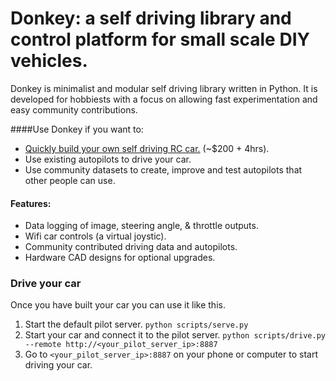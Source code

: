# Donkey: a self driving library and control platform for small scale DIY vehicles. 

Donkey is minimalist and modular self driving library written in Python. It is developed for hobbiests with a focus on allowing fast experimentation and easy community contributions.  

####Use Donkey if you want to:
* [Quickly build your own self driving RC car.](https://docs.google.com/document/d/11IPqZcDcLTd2mtYaR5ONpDxFgL9Y1nMNTDvEarST8Wk/edit#heading=h.rqp8wbm837hn) (~$200 + 4hrs).
* Use existing autopilots to drive your car.
* Use community datasets to create, improve and test autopilots that other people can use.  


#### Features:
* Data logging of image, steering angle, & throttle outputs. 
* Wifi car controls (a virtual joystic).
* Community contributed driving data and autopilots.
* Hardware CAD designs for optional upgrades.


### Drive your car
Once you have built your car you can use it like this.

1. Start the default pilot server. `python scripts/serve.py`
2. Start your car and connect it to the pilot server. `python scripts/drive.py  --remote http://<your_pilot_server_ip>:8887`
3. Go to `<your_pilot_server_ip>:8887` on your phone or computer to start driving your car. 

 





